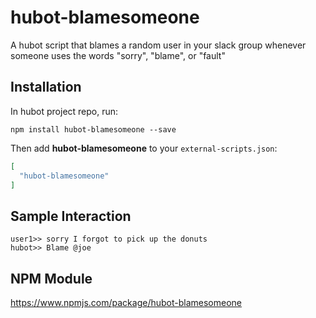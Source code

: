 # hubot-blamesomeone

A hubot script that blames a random user in your slack group whenever someone uses the words "sorry", "blame", or "fault"

## Installation

In hubot project repo, run:

`npm install hubot-blamesomeone --save`

Then add **hubot-blamesomeone** to your `external-scripts.json`:

```json
[
  "hubot-blamesomeone"
]
```

## Sample Interaction

```
user1>> sorry I forgot to pick up the donuts
hubot>> Blame @joe
```

## NPM Module

https://www.npmjs.com/package/hubot-blamesomeone
